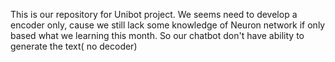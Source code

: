 This is our repository for Unibot project.
We seems need to develop a encoder only, cause we still lack some knowledge of Neuron network if only based what we learning this month. So our chatbot don't have ability to generate the text( no decoder)
